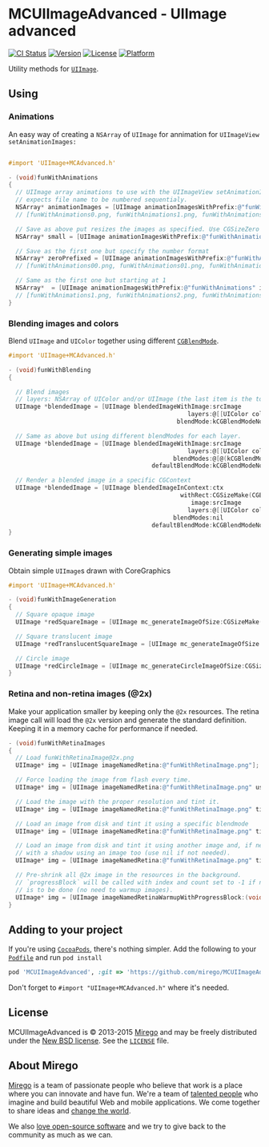 # MCUIImageAdvanced - UIImage advanced

[![CI Status](http://img.shields.io/travis/mirego/MCUIImageAdvanced.svg?style=flat)](https://travis-ci.org/mirego/MCUIImageAdvanced)
[![Version](https://img.shields.io/cocoapods/v/MCUIImageAdvanced.svg?style=flat)](http://cocoadocs.org/docsets/MCUIImageAdvanced)
[![License](https://img.shields.io/cocoapods/l/MCUIImageAdvanced.svg?style=flat)](http://cocoadocs.org/docsets/MCUIImageAdvanced)
[![Platform](https://img.shields.io/cocoapods/p/MCUIImageAdvanced.svg?style=flat)](http://cocoadocs.org/docsets/MCUIImageAdvanced)

Utility methods for [`UIImage`](http://developer.apple.com/library/ios/#documentation/UIKit/Reference/UIImage_Class/Reference/Reference.html).

## Using

### Animations

An easy way of creating a `NSArray` of `UIImage` for annimation for `UIImageView` `setAnimationImages:`

```objective-c

#import 'UIImage+MCAdvanced.h'

- (void)funWithAnimations
{
  // UIImage array animations to use with the UIImageView setAnimationImages:
  // expects file name to be numbered sequentialy.
  NSArray* animationImages = [UIImage animationImagesWithPrefix:@"funWithAnimations" imageQuantity:24];
  // [funWithAnimations0.png, funWithAnimations1.png, funWithAnimations2,png, ... funWithAnimations23.png]

  // Save as above put resizes the images as specified. Use CGSizeZero for original size
  NSArray* small = [UIImage animationImagesWithPrefix:@"funWithAnimations" imageQuantity:24 resizeImages:CGSizeMake(44,44)];

  // Save as the first one but specify the number format
  NSArray* zeroPrefixed = [UIImage animationImagesWithPrefix:@"funWithAnimations" imageQuantity:24 resizeImages:CGSizeZero mask:@"%02u"];
  // [funWithAnimations00.png, funWithAnimations01.png, funWithAnimations02,png, ... funWithAnimations23.png]

  // Same as the first one but starting at 1
  NSArray*  = [UIImage animationImagesWithPrefix:@"funWithAnimations" imageQuantity:24 resizeImages:CGSizeZero mask:@"%u" startingIndex:1];
  // [funWithAnimations1.png, funWithAnimations2.png, funWithAnimations3,png, ... funWithAnimations24.png]
}
```

### Blending images and colors

Blend `UIImage` and `UIColor` together using different [`CGBlendMode`](https://developer.apple.com/library/ios/#documentation/graphicsimaging/reference/CGContext/Reference/reference.html).

```objective-c
#import 'UIImage+MCAdvanced.h'

- (void)funWithBlending
{

  // Blend images
  // layers: NSArray of UIColor and/or UIImage (the last item is the top most layer).
  UIImage *blendedImage = [UIImage blendedImageWithImage:srcImage
                                                  layers:@[[UIColor colorWithWhite:1.0 alpha:0.2]]
                                               blendMode:kCGBlendModeNormal;

  // Same as above but using different blendModes for each layer.
  UIImage *blendedImage = [UIImage blendedImageWithImage:srcImage
                                                  layers:@[[UIColor colorWithWhite:1.0 alpha:0.2],[UIColor colorWithWhite:0.2 alpha:0.2]]
                                              blendModes:@[@(kCGBlendModeLuminosity),@(kCGBlendModeDarken)]
                                        defaultBlendMode:kCGBlendModeNormal];

  // Render a blended image in a specific CGContext
  UIImage *blendedImage = [UIImage blendedImageInContext:ctx
                                                withRect:CGSizeMake(CGBitmapContextGetWidth(ctx),CGBitmapContextGetHeight(ctx))
                                                   image:srcImage
                                                  layers:@[[UIColor colorWithWhite:1.0 alpha:0.2]]
                                              blendModes:nil
                                        defaultBlendMode:kCGBlendModeNormal];
}
```

### Generating simple images

Obtain simple `UIImage`s drawn with CoreGraphics

```objective-c
#import 'UIImage+MCAdvanced.h'

- (void)funWithImageGeneration
{
  // Square opaque image
  UIImage *redSquareImage = [UIImage mc_generateImageOfSize:CGSizeMake(100,100) color:[UIColor redcolor]];

  // Square translucent image
  UIImage *redTranslucentSquareImage = [UIImage mc_generateImageOfSize:CGSizeMake(100,100) color:[[UIColor redcolor] colorWithAlphaComponent:0.5f] opaque:NO];

  // Circle image
  UIImage *redCircleImage = [UIImage mc_generateCircleImageOfSize:CGSize(100,100) color:[UIColor redcolor]];
}
```


### Retina and non-retina images (@2x)

Make your application smaller by keeping only the `@2x` resources. The retina
image call will load the `@2x` version and generate the standard definition.
Keeping it in a memory cache for performance if needed.

```objective-c
- (void)funWithRetinaImages
{
  // Load funWithRetinaImage@2x.png
  UIImage* img = [UIImage imageNamedRetina:@"funWithRetinaImage.png"];

  // Force loading the image from flash every time.
  UIImage* img = [UIImage imageNamedRetina:@"funWithRetinaImage.png" useMemoryCache:NO];

  // Load the image with the proper resolution and tint it.
  UIImage* img = [UIImage imageNamedRetina:@"funWithRetinaImage.png" tintColor:[UIColor colorWithWhite:1.0 alpha:0.2]]

  // Load an image from disk and tint it using a specific blendmode
  UIImage* img = [UIImage imageNamedRetina:@"funWithRetinaImage.png" tintColor:[UIColor colorWithWhite:1.0 alpha:0.2] overlayBlendMode:kCGBlendModeOverlay];

  // Load an image from disk and tint it using another image and, if needed,
  // with a shadow using an image too (use nil if not needed).
  UIImage* img = [UIImage imageNamedRetina:@"funWithRetinaImage.png" tintColor:[UIColor colorWithWhite:1.0 alpha:0.2] overlayName:@"overlay.png" shadowName:nil];

  // Pre-shrink all @2x image in the resources in the background.
  // `progressBlock` will be called with index and count set to -1 if nothing
  // is to be done (no need to warmup images).
  UIImage* img = [UIImage imageNamedRetinaWarmupWithProgressBlock:(void (^)(NSString* imageName, NSUInteger index, NSUInteger count))progressBlock];
}
```

## Adding to your project

If you're using [`CocoaPods`](http://cocoapods.org/), there's nothing simpler.
Add the following to your [`Podfile`](http://docs.cocoapods.org/podfile.html)
and run `pod install`

```ruby
pod 'MCUIImageAdvanced', :git => 'https://github.com/mirego/MCUIImageAdvanced.git'
```

Don't forget to `#import "UIImage+MCAdvanced.h"` where it's needed.


## License

MCUIImageAdvanced is © 2013-2015 [Mirego](http://www.mirego.com) and may be freely
distributed under the [New BSD license](http://opensource.org/licenses/BSD-3-Clause).
See the [`LICENSE`](https://github.com/mirego/MCUIImageAdvanced/blob/master/LICENSE) file.

## About Mirego

[Mirego](http://mirego.com) is a team of passionate people who believe that work is a place where you can innovate and have fun. We're a team of [talented people](http://life.mirego.com) who imagine and build beautiful Web and mobile applications. We come together to share ideas and [change the world](http://mirego.org).

We also [love open-source software](http://open.mirego.com) and we try to give back to the community as much as we can.

